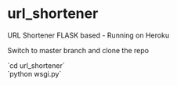 # url_shortener
URL Shortener FLASK based - Running on Heroku


<p> Switch to master branch and clone the repo <p>
`cd url_shortener`<br>
`python wsgi.py`<br>
